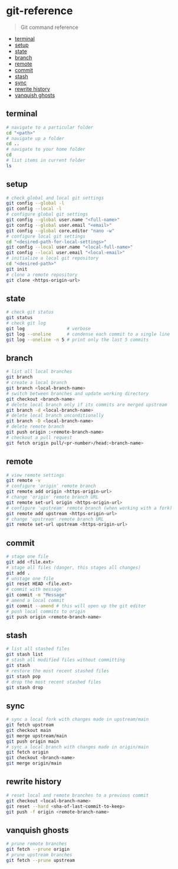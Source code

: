 # git-reference

> Git command reference

- [terminal](#terminal)
- [setup](#setup)
- [state](#state)
- [branch](#branch)
- [remote](#remote)
- [commit](#commit)
- [stash](#stash)
- [sync](#sync)
- [rewrite history](#rewrite-history)
- [vanquish ghosts](#vanquish-ghosts)

## terminal
```bash
# navigate to a particular folder
cd "<path>"
# navigate up a folder
cd ..
# navigate to your home folder
cd
# list items in current folder
ls
```

## setup
```bash
# check global and local git settings
git config --global -l
git config --local -l
# configure global git settings
git config --global user.name "<full-name>"
git config --global user.email "<email>"
git config --global core.editor "nano -w"
# configure local git settings
cd "<desired-path-for-local-settings>"
git config --local user.name "<local-full-name>"
git config --local user.email "<local-email>"
# initialize a local git repository
cd "<desired-path>"
git init
# clone a remote repository
git clone <https-origin-url>
```

## state
```bash
# check git status
git status
# check git log
git log                # verbose
git log --oneline      # condense each commit to a single line
git log --oneline -n 5 # print only the last 5 commits
```

## branch
```bash
# list all local branches
git branch
# create a local branch
git branch <local-branch-name>
# switch between branches and update working directory
git checkout <branch-name>
# delete local branch only if its commits are merged upstream
git branch -d <local-branch-name>
# delete local branch unconditionally
git branch -D <local-branch-name>
# delete remote branch
git push origin :<remote-branch-name>
# checkout a pull request
git fetch origin pull/<pr-number>/head:<branch-name>
```

## remote
```bash
# view remote settings
git remote -v
# configure 'origin' remote branch
git remote add origin <https-origin-url>
# change 'origin' remote branch URL
git remote set-url origin <https-origin-url>
# configure 'upstream' remote branch (when working with a fork)
git remote add upstream <https-origin-url>
# change 'upstream' remote branch URL
git remote set-url upstream <https-origin-url>
```

## commit
```bash
# stage one file
git add <file.ext>
# stage all files (danger, this stages all changes)
git add .
# unstage one file
git reset HEAD <file.ext>
# commit with message
git commit -m "Message"
# amend a local commit
git commit --amend # this will open up the git editor
# push local commits to origin
git push origin <remote-branch-name>
```

## stash
```bash
# list all stashed files
git stash list
# stash all modified files without committing
git stash
# restore the most recent stashed files
git stash pop
# drop the most recent stashed files
git stash drop
```

## sync
```bash
# sync a local fork with changes made in upstream/main
git fetch upstream
git checkout main
git merge upstream/main
git push origin main
# sync a local branch with changes made in origin/main
git fetch origin
git checkout <branch-name>
git merge origin/main
```

## rewrite history
```bash
# reset local and remote branches to a previous commit
git checkout <local-branch-name>
git reset --hard <sha-of-last-commit-to-keep>
git push -f origin <remote-branch-name>
```

## vanquish ghosts
```bash
# prune remote branches
git fetch --prune origin
# prune upstream branches
git fetch --prune upstream
```

